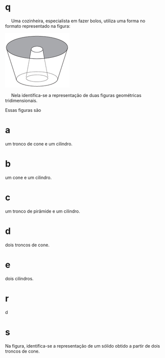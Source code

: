 # q
     Uma cozinheira, especialista em fazer bolos, utiliza uma forma no formato representado na figura:

![](3778be2c-0f0d-d745-1db4-36f42bd6b17b.png)

     Nela identifica-se a representação de duas figuras geométricas tridimensionais.

Essas figuras são

# a
um tronco de cone e um cilindro.

# b
um cone e um cilindro.

# c
um tronco de pirâmide e um cilindro.

# d
dois troncos de cone.

# e
dois cilindros.

# r
d

# s
Na figura, identifica-se a representação de um sólido obtido a partir de dois troncos de cone.
